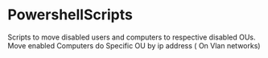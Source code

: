# PowershellScripts


Scripts to move disabled users and computers to respective disabled OUs.
Move enabled Computers do Specific OU by ip address ( On Vlan networks)
